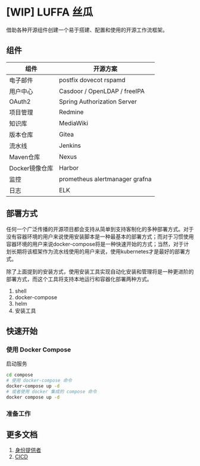 # [WIP] LUFFA 丝瓜

借助各种开源组件创建一个易于搭建、配置和使用的开源工作流框架。

## 组件

| 组件           | 开源方案                       |
| -------------- | ------------------------------ |
| 电子邮件       | postfix dovecot rspamd         |
| 用户中心       | Casdoor / OpenLDAP / freeIPA   |
| OAuth2         | Spring Authorization Server    |
| 项目管理       | Redmine                        |
| 知识库         | MediaWiki                      |
| 版本仓库       | Gitea                          |
| 流水线         | Jenkins                        |
| Maven仓库      | Nexus                          |
| Docker镜像仓库 | Harbor                         |
| 监控           | prometheus alertmanager grafna |
| 日志           | ELK                            |

## 部署方式

任何一个广泛传播的开源项目都会支持从简单到支持客制化的多种部署方式。对于没有容器环境的用户来说使用安装脚本是一种最基本的部署方式；而对于习惯使用容器环境的用户来说docker-compose将是一种快速开始的方式；当然，对于计划长期将该框架作为流水线使用的用户来说，使用kubernetes才是最好的部署方式。

除了上面提到的安装方式，使用安装工具实现自动化安装和管理将是一种更进阶的部署方式，而这个工具将支持本地运行和容器化部署两种方式。

1. shell
2. docker-compose
3. helm
4. 安装工具

## 快速开始

### 使用 Docker Compose

启动服务

```bash
cd compose
# 使用 docker-compose 命令
docker-compose up -d
# 或者使用 docker 集成的 compose 命令
docker compose up -d
```

### 准备工作

## 更多文档

1. [身份提供者](./docs/AuthenticationProvider.md)
2. [CICD](./docs/CICD.md)